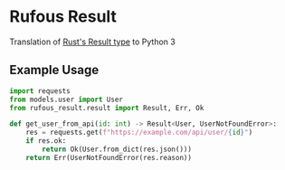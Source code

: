 # Rufous Result

Translation of [Rust's Result type](https://doc.rust-lang.org/std/result/enum.Result.html) to Python 3

## Example Usage

```python
import requests
from models.user import User
from rufous_result.result import Result, Err, Ok

def get_user_from_api(id: int) -> Result<User, UserNotFoundError>:
    res = requests.get(f"https://example.com/api/user/{id}") 
    if res.ok:
        return Ok(User.from_dict(res.json()))
    return Err(UserNotFoundError(res.reason))
```